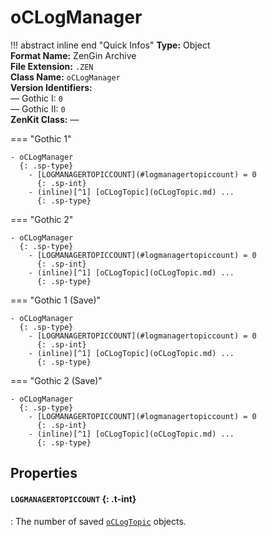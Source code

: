 # oCLogManager

!!! abstract inline end "Quick Infos"
    **Type:** Object<br/>
    **Format Name:** ZenGin Archive<br/>
    **File Extension:** `.ZEN`<br/>
    **Class Name:** `oCLogManager`<br/>
    **Version Identifiers:**<br />
    — Gothic I: `0`<br/>
    — Gothic II: `0`<br/>
    **ZenKit Class:** *—*

=== "Gothic 1"

    - oCLogManager
      {: .sp-type}
        - [LOGMANAGERTOPICCOUNT](#logmanagertopiccount) = 0
          {: .sp-int}
        - (inline)[^1] [oCLogTopic](oCLogTopic.md) ...
          {: .sp-type}

=== "Gothic 2"

    - oCLogManager
      {: .sp-type}
        - [LOGMANAGERTOPICCOUNT](#logmanagertopiccount) = 0
          {: .sp-int}
        - (inline)[^1] [oCLogTopic](oCLogTopic.md) ...
          {: .sp-type}

=== "Gothic 1 (Save)"

    - oCLogManager
      {: .sp-type}
        - [LOGMANAGERTOPICCOUNT](#logmanagertopiccount) = 0
          {: .sp-int}
        - (inline)[^1] [oCLogTopic](oCLogTopic.md) ...
          {: .sp-type}

=== "Gothic 2 (Save)"

    - oCLogManager
      {: .sp-type}
        - [LOGMANAGERTOPICCOUNT](#logmanagertopiccount) = 0
          {: .sp-int}
        - (inline)[^1] [oCLogTopic](oCLogTopic.md) ...
          {: .sp-type}

## Properties

#### `LOGMANAGERTOPICCOUNT` {: .t-int}

: The number of saved [`oCLogTopic`](oCLogTopic.md) objects.

[^1]: "Inline" means, that these objects are not wrapped in an archive object. Rather, their contents are simply
      all written to the parent object directly without encapsulation.
